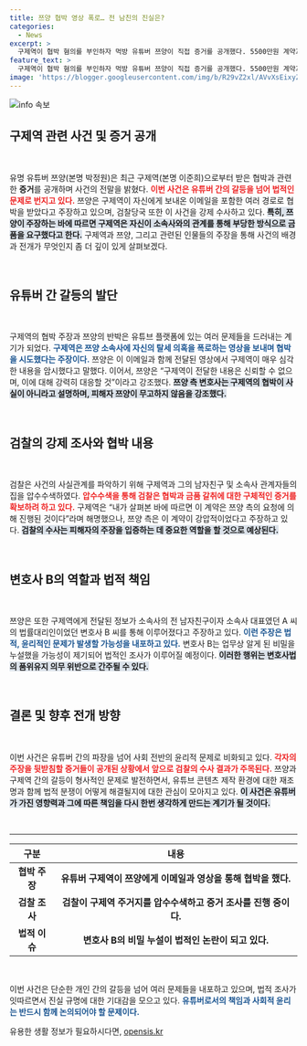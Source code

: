 ```yaml
---
title: 쯔양 협박 영상 폭로… 전 남친의 진실은?
categories:
  - News
excerpt: >
  구제역이 협박 혐의를 부인하자 먹방 유튜버 쯔양이 직접 증거를 공개했다. 5500만원 계약과 충격적인 통화 내용이 드러나며 검찰 수사가 시작됐다! 이 사건의 진실을 확인해보세요!
feature_text: >
  구제역이 협박 혐의를 부인하자 먹방 유튜버 쯔양이 직접 증거를 공개했다. 5500만원 계약과 충격적인 통화 내용이 드러나며 검찰 수사가 시작됐다! 이 사건의 진실을 확인해보세요!
image: 'https://blogger.googleusercontent.com/img/b/R29vZ2xl/AVvXsEixyZcFfHzMRdzZMjFBmAUKJYCLCGyLL1o632UiGVXcaFdKo_bkvkuCioo0uUKlGfBVcT3P84aROyZIXSBEx3Aw5nCQ3pTgDom1WDC4m8eifvWiAmWEEVb4x6G_l8C0QH225ldMjyaFvpxGEBGNO37VmDTDMHGhJPq73UglMfDca1-0aw/s1600/blogspot.png'
---
```


<p><img src="https://blogger.googleusercontent.com/img/b/R29vZ2xl/AVvXsEixyZcFfHzMRdzZMjFBmAUKJYCLCGyLL1o632UiGVXcaFdKo_bkvkuCioo0uUKlGfBVcT3P84aROyZIXSBEx3Aw5nCQ3pTgDom1WDC4m8eifvWiAmWEEVb4x6G_l8C0QH225ldMjyaFvpxGEBGNO37VmDTDMHGhJPq73UglMfDca1-0aw/s1600/blogspot.png" alt="info 속보" /></p>

<h2 data-ke-size="size26">구제역 관련 사건 및 증거 공개</h2>

<p data-ke-size="size16">&nbsp;</p>

<p>유명 유튜버 쯔양(본명 박정원)은 최근 구제역(본명 이준희)으로부터 받은 협박과 관련한 <b>증거</b>를 공개하며 사건의 전말을 밝혔다. <b><span style="color: #ee2323;">이번 사건은 유튜버 간의 갈등을 넘어 법적인 문제로 번지고 있다.</span></b> 쯔양은 구제역이 자신에게 보내온 이메일을 포함한 여러 경로로 협박을 받았다고 주장하고 있으며, 검찰당국 또한 이 사건을 강제 수사하고 있다. <b><span style="background-color: #21538527;">특히, 쯔양이 주장하는 바에 따르면 구제역은 자신이 소속사와의 관계를 통해 부당한 방식으로 금품을 요구했다고 한다.</span></b> 구제역과 쯔양, 그리고 관련된 인물들의 주장을 통해 사건의 배경과 전개가 무엇인지 좀 더 깊이 있게 살펴보겠다.</p>

<p data-ke-size="size16">&nbsp;</p>

<h2 data-ke-size="size26">유튜버 간 갈등의 발단</h2>

<p data-ke-size="size16">&nbsp;</p>

<p>구제역의 협박 주장과 쯔양의 반박은 유튜브 플랫폼에 있는 여러 문제들을 드러내는 계기가 되었다. <b><span style="color: #1a5490;">구제역은 쯔양 소속사에 자신의 탈세 의혹을 폭로하는 영상을 보내며 협박을 시도했다는 주장이다.</span></b> 쯔양은 이 이메일과 함께 전달된 영상에서 구제역이 매우 심각한 내용을 암시했다고 말했다. 이어서, 쯔양은 “구제역이 전달한 내용은 신뢰할 수 없으며, 이에 대해 강력히 대응할 것”이라고 강조했다. <b><span style="background-color: #21538527;">쯔양 측 변호사는 구제역의 협박이 사실이 아니라고 설명하며, 피해자 쯔양이 무고하지 않음을 강조했다.</span></b></p>

<p data-ke-size="size16">&nbsp;</p>

<h2 data-ke-size="size26">검찰의 강제 조사와 협박 내용</h2>

<p data-ke-size="size16">&nbsp;</p>

<p>검찰은 사건의 사실관계를 파악하기 위해 구제역과 그의 남자친구 및 소속사 관계자들의 집을 압수수색하였다. <b><span style="color: #ee2323;">압수수색을 통해 검찰은 협박과 금품 갈취에 대한 구체적인 증거를 확보하려 하고 있다.</span></b> 구제역은 “내가 살펴본 바에 따르면 이 계약은 쯔양 측의 요청에 의해 진행된 것이다”라며 해명했으나, 쯔양 측은 이 계약이 강압적이었다고 주장하고 있다. <b><span style="background-color: #21538527;">검찰의 수사는 피해자의 주장을 입증하는 데 중요한 역할을 할 것으로 예상된다.</span></b></p>

<p data-ke-size="size16">&nbsp;</p>

<h2 data-ke-size="size26">변호사 B의 역할과 법적 책임</h2>

<p data-ke-size="size16">&nbsp;</p>

<p>쯔양은 또한 구제역에게 전달된 정보가 소속사의 전 남자친구이자 소속사 대표였던 A 씨의 법률대리인이었던 변호사 B 씨를 통해 이루어졌다고 주장하고 있다. <b><span style="color: #1a5490;">이런 주장은 법적, 윤리적인 문제가 발생할 가능성을 내포하고 있다.</span></b> 변호사 B는 업무상 알게 된 비밀을 누설했을 가능성이 제기되어 법적인 조사가 이루어질 예정이다. <b><span style="background-color: #21538527;">이러한 행위는 변호사법의 품위유지 의무 위반으로 간주될 수 있다.</span></b></p>

<p data-ke-size="size16">&nbsp;</p>

<h2 data-ke-size="size26">결론 및 향후 전개 방향</h2>

<p data-ke-size="size16">&nbsp;</p>

<p>이번 사건은 유튜버 간의 파장을 넘어 사회 전반의 윤리적 문제로 비화되고 있다. <b><span style="color: #ee2323;">각자의 주장을 뒷받침할 증거들이 공개된 상황에서 앞으로 검찰의 수사 결과가 주목된다.</span></b> 쯔양과 구제역 간의 갈등이 형사적인 문제로 발전하면서, 유튜브 콘텐츠 제작 환경에 대한 재조명과 함께 법적 분쟁이 어떻게 해결될지에 대한 관심이 모아지고 있다. <b><span style="background-color: #21538527;">이 사건은 유튜버가 가진 영향력과 그에 따른 책임을 다시 한번 생각하게 만드는 계기가 될 것이다.</span></b> </p>

<p data-ke-size="size16">&nbsp;</p> 

<hr/> 

<table style="width: 100%;">
  <thead>
    <tr>
      <th style="text-align: center;">구분</th>
      <th style="text-align: center;">내용</th>
    </tr>
  </thead>
  <tbody>
    <tr>
      <td style="text-align: center; height: 17px;"><b>협박 주장</b></td>
      <td style="text-align: center; height: 17px;"><b>유튜버 구제역이 쯔양에게 이메일과 영상을 통해 협박을 했다.</b></td>
    </tr>
    <tr>
      <td style="text-align: center; height: 17px;"><b>검찰 조사</b></td>
      <td style="text-align: center; height: 17px;"><b>검찰이 구제역 주거지를 압수수색하고 증거 조사를 진행 중이다.</b></td>
    </tr>
    <tr>
      <td style="text-align: center; height: 17px;"><b>법적 이슈</b></td>
      <td style="text-align: center; height: 17px;"><b>변호사 B의 비밀 누설이 법적인 논란이 되고 있다.</b></td>
    </tr>
  </tbody>
</table>

<p data-ke-size="size16">&nbsp;</p> 

<p>이번 사건은 단순한 개인 간의 갈등을 넘어 여러 문제들을 내포하고 있으며, 법적 조사가 잇따르면서 진실 규명에 대한 기대감을 모으고 있다. <b><span style="color: #1a5490;">유튜버로서의 책임과 사회적 윤리는 반드시 함께 논의되어야 할 문제이다.</span></b></p>
유용한 생활 정보가 필요하시다면, <a href="https://opensis.kr" rel="dofollow">opensis.kr</a>


